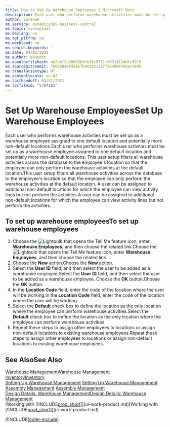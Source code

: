 ```yaml
---
title: How to Set Up Warehouse Employees | Microsoft Docs
description: Each user who performs warehouse activities must be set up as a warehouse employee assigned to one default location and potentially more non-default locations.
author: SorenGP
ms.service: dynamics365-business-central
ms.topic: conceptual
ms.devlang: na
ms.tgt_pltfrm: na
ms.workload: na
ms.search.keywords: ''
ms.date: 04/01/2021
ms.author: edupont
ms.openlocfilehash: 4a2ebf2d28833b9cb79c5711fd0314134dfc0915
ms.sourcegitcommit: 766e2840fd16efb901d211d7fa64d96766ac99d9
ms.translationtype: HT
ms.contentlocale: en-NZ
ms.lasthandoff: 03/31/2021
ms.locfileid: "5784183"
---
```

# <a name="set-up-warehouse-employees"></a><span data-ttu-id="ff6af-103">Set Up Warehouse Employees</span><span class="sxs-lookup"><span data-stu-id="ff6af-103">Set Up Warehouse Employees</span></span>
<span data-ttu-id="ff6af-104">Each user who performs warehouse activities must be set up as a warehouse employee assigned to one default location and potentially more non-default locations.</span><span class="sxs-lookup"><span data-stu-id="ff6af-104">Each user who performs warehouse activities must be set up as a warehouse employee assigned to one default location and potentially more non-default locations.</span></span> <span data-ttu-id="ff6af-105">This user setup filters all warehouse activities across the database to the employee's location so that the employee can only perform the warehouse activities at the default location.</span><span class="sxs-lookup"><span data-stu-id="ff6af-105">This user setup filters all warehouse activities across the database to the employee's location so that the employee can only perform the warehouse activities at the default location.</span></span> <span data-ttu-id="ff6af-106">A user can be assigned to additional non-default locations for which the employee can view activity lines but not perform the activities.</span><span class="sxs-lookup"><span data-stu-id="ff6af-106">A user can be assigned to additional non-default locations for which the employee can view activity lines but not perform the activities.</span></span>

## <a name="to-set-up-warehouse-employees"></a><span data-ttu-id="ff6af-107">To set up warehouse employees</span><span class="sxs-lookup"><span data-stu-id="ff6af-107">To set up warehouse employees</span></span>  
1.  <span data-ttu-id="ff6af-108">Choose the ![Lightbulb that opens the Tell Me feature](media/ui-search/search_small.png "Tell me what you want to do") icon, enter **Warehouse Employees**, and then choose the related link.</span><span class="sxs-lookup"><span data-stu-id="ff6af-108">Choose the ![Lightbulb that opens the Tell Me feature](media/ui-search/search_small.png "Tell me what you want to do") icon, enter **Warehouse Employees**, and then choose the related link.</span></span>  
2. <span data-ttu-id="ff6af-109">Choose the **New** action.</span><span class="sxs-lookup"><span data-stu-id="ff6af-109">Choose the **New** action.</span></span>  
3. <span data-ttu-id="ff6af-110">Select the **User ID** field, and then select the user to be added as a warehouse employee.</span><span class="sxs-lookup"><span data-stu-id="ff6af-110">Select the **User ID** field, and then select the user to be added as a warehouse employee.</span></span> <span data-ttu-id="ff6af-111">Choose the **OK** button.</span><span class="sxs-lookup"><span data-stu-id="ff6af-111">Choose the **OK** button.</span></span>  
6.  <span data-ttu-id="ff6af-112">In the **Location Code** field, enter the code of the location where the user will be working.</span><span class="sxs-lookup"><span data-stu-id="ff6af-112">In the **Location Code** field, enter the code of the location where the user will be working.</span></span>  
7.  <span data-ttu-id="ff6af-113">Select the **Default** check box to define the location as the only location where the employee can perform warehouse activities.</span><span class="sxs-lookup"><span data-stu-id="ff6af-113">Select the **Default** check box to define the location as the only location where the employee can perform warehouse activities.</span></span>  
8.  <span data-ttu-id="ff6af-114">Repeat these steps to assign other employees to locations or assign non-default locations to existing warehouse employees.</span><span class="sxs-lookup"><span data-stu-id="ff6af-114">Repeat these steps to assign other employees to locations or assign non-default locations to existing warehouse employees.</span></span>  

## <a name="see-also"></a><span data-ttu-id="ff6af-115">See Also</span><span class="sxs-lookup"><span data-stu-id="ff6af-115">See Also</span></span>  
[<span data-ttu-id="ff6af-116">Warehouse Management</span><span class="sxs-lookup"><span data-stu-id="ff6af-116">Warehouse Management</span></span>](warehouse-manage-warehouse.md)  
[<span data-ttu-id="ff6af-117">Inventory</span><span class="sxs-lookup"><span data-stu-id="ff6af-117">Inventory</span></span>](inventory-manage-inventory.md)  
<span data-ttu-id="ff6af-118">[Setting Up Warehouse Management](warehouse-setup-warehouse.md)   </span><span class="sxs-lookup"><span data-stu-id="ff6af-118">[Setting Up Warehouse Management](warehouse-setup-warehouse.md)   </span></span>  
<span data-ttu-id="ff6af-119">[Assembly Management](assembly-assemble-items.md)  </span><span class="sxs-lookup"><span data-stu-id="ff6af-119">[Assembly Management](assembly-assemble-items.md)  </span></span>  
[<span data-ttu-id="ff6af-120">Design Details: Warehouse Management</span><span class="sxs-lookup"><span data-stu-id="ff6af-120">Design Details: Warehouse Management</span></span>](design-details-warehouse-management.md)  
<span data-ttu-id="ff6af-121">[Working with [!INCLUDE[prod_short](includes/prod_short.md)]](ui-work-product.md)</span><span class="sxs-lookup"><span data-stu-id="ff6af-121">[Working with [!INCLUDE[prod_short](includes/prod_short.md)]](ui-work-product.md)</span></span>  


[!INCLUDE[footer-include](includes/footer-banner.md)]